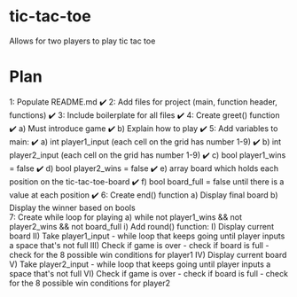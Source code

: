 # tic-tac-toe
Allows for two players to play tic tac toe

# Plan
1: Populate README.md ✔️
2: Add files for project (main, function header, functions) ✔️
3: Include boilerplate for all files ✔️
4: Create greet() function ✔️
    a) Must introduce game ✔️
    b) Explain how to play ✔️
5: Add variables to main: ✔️
    a) int player1_input (each cell on the grid has number 1-9) ✔️
    b) int player2_input (each cell on the grid has number 1-9) ✔️
    c) bool player1_wins = false ✔️
    d) bool player2_wins = false ✔️
    e) array board which holds each position on the tic-tac-toe-board ✔️
    f) bool board_full = false until there is a value at each position ✔️
6: Create end() function
    a) Display final board
    b) Display the winner based on bools  
7: Create while loop for playing
    a) while not player1_wins && not player2_wins && not board_full
        i) Add round() function:
            I) Display current board
            II) Take player1_input
                - while loop that keeps going until player inputs a space that's not full
            III) Check if game is over
                - check if board is full
                - check for the 8 possible win conditions for player1
            IV) Display current board
            V) Take player2_input
                - while loop that keeps going until player inputs a space that's not full
            VI) Check if game is over
                - check if board is full
                - check for the 8 possible win conditions for player2